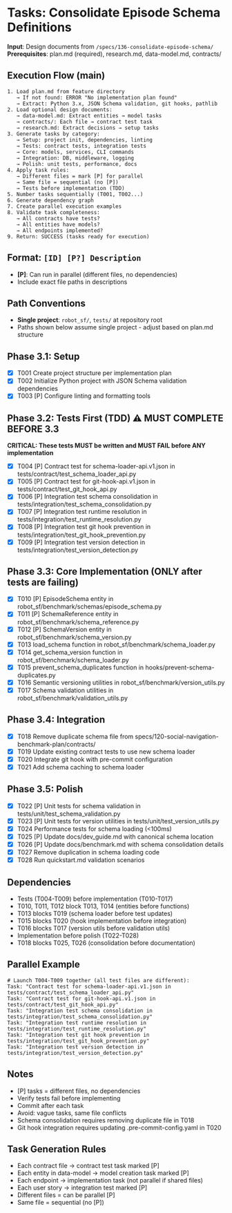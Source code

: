 # Tasks: Consolidate Episode Schema Definitions

**Input**: Design documents from `/specs/136-consolidate-episode-schema/`
**Prerequisites**: plan.md (required), research.md, data-model.md, contracts/

## Execution Flow (main)
```
1. Load plan.md from feature directory
   → If not found: ERROR "No implementation plan found"
   → Extract: Python 3.x, JSON Schema validation, git hooks, pathlib
2. Load optional design documents:
   → data-model.md: Extract entities → model tasks
   → contracts/: Each file → contract test task
   → research.md: Extract decisions → setup tasks
3. Generate tasks by category:
   → Setup: project init, dependencies, linting
   → Tests: contract tests, integration tests
   → Core: models, services, CLI commands
   → Integration: DB, middleware, logging
   → Polish: unit tests, performance, docs
4. Apply task rules:
   → Different files = mark [P] for parallel
   → Same file = sequential (no [P])
   → Tests before implementation (TDD)
5. Number tasks sequentially (T001, T002...)
6. Generate dependency graph
7. Create parallel execution examples
8. Validate task completeness:
   → All contracts have tests?
   → All entities have models?
   → All endpoints implemented?
9. Return: SUCCESS (tasks ready for execution)
```

## Format: `[ID] [P?] Description`
- **[P]**: Can run in parallel (different files, no dependencies)
- Include exact file paths in descriptions

## Path Conventions
- **Single project**: `robot_sf/`, `tests/` at repository root
- Paths shown below assume single project - adjust based on plan.md structure

## Phase 3.1: Setup
- [X] T001 Create project structure per implementation plan
- [X] T002 Initialize Python project with JSON Schema validation dependencies
- [X] T003 [P] Configure linting and formatting tools

## Phase 3.2: Tests First (TDD) ⚠️ MUST COMPLETE BEFORE 3.3
**CRITICAL: These tests MUST be written and MUST FAIL before ANY implementation**
- [X] T004 [P] Contract test for schema-loader-api.v1.json in tests/contract/test_schema_loader_api.py
- [X] T005 [P] Contract test for git-hook-api.v1.json in tests/contract/test_git_hook_api.py
- [X] T006 [P] Integration test schema consolidation in tests/integration/test_schema_consolidation.py
- [X] T007 [P] Integration test runtime resolution in tests/integration/test_runtime_resolution.py
- [X] T008 [P] Integration test git hook prevention in tests/integration/test_git_hook_prevention.py
- [X] T009 [P] Integration test version detection in tests/integration/test_version_detection.py

## Phase 3.3: Core Implementation (ONLY after tests are failing)
- [X] T010 [P] EpisodeSchema entity in robot_sf/benchmark/schemas/episode_schema.py
- [X] T011 [P] SchemaReference entity in robot_sf/benchmark/schema_reference.py
- [X] T012 [P] SchemaVersion entity in robot_sf/benchmark/schema_version.py
- [X] T013 load_schema function in robot_sf/benchmark/schema_loader.py
- [X] T014 get_schema_version function in robot_sf/benchmark/schema_loader.py
- [X] T015 prevent_schema_duplicates function in hooks/prevent-schema-duplicates.py
- [X] T016 Semantic versioning utilities in robot_sf/benchmark/version_utils.py
- [X] T017 Schema validation utilities in robot_sf/benchmark/validation_utils.py

## Phase 3.4: Integration
- [X] T018 Remove duplicate schema file from specs/120-social-navigation-benchmark-plan/contracts/
- [X] T019 Update existing contract tests to use new schema loader
- [X] T020 Integrate git hook with pre-commit configuration
- [X] T021 Add schema caching to schema loader

## Phase 3.5: Polish
- [X] T022 [P] Unit tests for schema validation in tests/unit/test_schema_validation.py
- [X] T023 [P] Unit tests for version utilities in tests/unit/test_version_utils.py
- [X] T024 Performance tests for schema loading (<100ms)
- [X] T025 [P] Update docs/dev_guide.md with canonical schema location
- [X] T026 [P] Update docs/benchmark.md with schema consolidation details
- [X] T027 Remove duplication in schema loading code
- [X] T028 Run quickstart.md validation scenarios

## Dependencies
- Tests (T004-T009) before implementation (T010-T017)
- T010, T011, T012 block T013, T014 (entities before functions)
- T013 blocks T019 (schema loader before test updates)
- T015 blocks T020 (hook implementation before integration)
- T016 blocks T017 (version utils before validation utils)
- Implementation before polish (T022-T028)
- T018 blocks T025, T026 (consolidation before documentation)

## Parallel Example
```
# Launch T004-T009 together (all test files are different):
Task: "Contract test for schema-loader-api.v1.json in tests/contract/test_schema_loader_api.py"
Task: "Contract test for git-hook-api.v1.json in tests/contract/test_git_hook_api.py"
Task: "Integration test schema consolidation in tests/integration/test_schema_consolidation.py"
Task: "Integration test runtime resolution in tests/integration/test_runtime_resolution.py"
Task: "Integration test git hook prevention in tests/integration/test_git_hook_prevention.py"
Task: "Integration test version detection in tests/integration/test_version_detection.py"
```

## Notes
- [P] tasks = different files, no dependencies
- Verify tests fail before implementing
- Commit after each task
- Avoid: vague tasks, same file conflicts
- Schema consolidation requires removing duplicate file in T018
- Git hook integration requires updating .pre-commit-config.yaml in T020

## Task Generation Rules
- Each contract file → contract test task marked [P]
- Each entity in data-model → model creation task marked [P]
- Each endpoint → implementation task (not parallel if shared files)
- Each user story → integration test marked [P]
- Different files = can be parallel [P]
- Same file = sequential (no [P])
